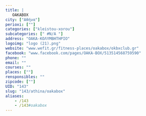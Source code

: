 ```yaml
---
title: |
   OAKABOX
city: ["Αθήνα"]
perioxi: [""]
categories: ["kleistou-xorou"]
subcategories: [" #N/A "]
address: "OAKA-ΚΟΛΥΜΒΗΤΗΡΙΟ"
logoimg: "logo (21).png"
website: "www.wefit.gr/fitness-places/oakabox/okbxclub.gr"
facebook: "www.facebook.com/pages/OAKA-BOX/513514568759590"
phone: ""
email: ""
courses: ""
places: [""]
rensponsibles: ""
zipcode: [""]
UID: "143"
slug: "143/athina/oakabox"
aliases:
    - /143
    - /143#oakabox
---
```


